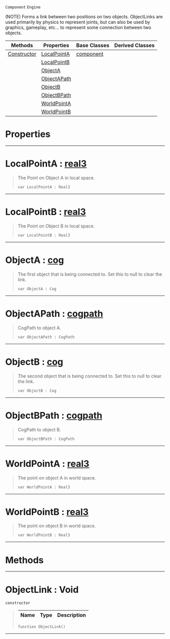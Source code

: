  `Component` `Engine`



(NOTE) Forms a link between two positions on two objects. ObjectLinks are used primarily by physics to represent joints, but can also be used by graphics, gameplay, etc... to represent some connection between two objects.

|Methods|Properties|Base Classes|Derived Classes|
|---|---|---|---|
|[ Constructor](https://github.com/PlasmaEngine/PlasmaDocs/tree/master/docs/C%2B%2B/code_reference/class_reference/objectlink.markdown#objectlink-void)|[ LocalPointA](https://github.com/PlasmaEngine/PlasmaDocs/tree/master/docs/C%2B%2B/code_reference/class_reference/objectlink.markdown#localpointa-plasma-engine)|[component](https://github.com/PlasmaEngine/PlasmaDocs/tree/master/docs/C%2B%2B/code_reference/class_reference/component.markdown)| |
| |[ LocalPointB](https://github.com/PlasmaEngine/PlasmaDocs/tree/master/docs/C%2B%2B/code_reference/class_reference/objectlink.markdown#localpointb-plasma-engine)| | |
| |[ ObjectA](https://github.com/PlasmaEngine/PlasmaDocs/tree/master/docs/C%2B%2B/code_reference/class_reference/objectlink.markdown#objecta-plasma-engine-docu)| | |
| |[ ObjectAPath](https://github.com/PlasmaEngine/PlasmaDocs/tree/master/docs/C%2B%2B/code_reference/class_reference/objectlink.markdown#objectapath-plasma-engine)| | |
| |[ ObjectB](https://github.com/PlasmaEngine/PlasmaDocs/tree/master/docs/C%2B%2B/code_reference/class_reference/objectlink.markdown#objectb-plasma-engine-docu)| | |
| |[ ObjectBPath](https://github.com/PlasmaEngine/PlasmaDocs/tree/master/docs/C%2B%2B/code_reference/class_reference/objectlink.markdown#objectbpath-plasma-engine)| | |
| |[ WorldPointA](https://github.com/PlasmaEngine/PlasmaDocs/tree/master/docs/C%2B%2B/code_reference/class_reference/objectlink.markdown#worldpointa-plasma-engine)| | |
| |[ WorldPointB](https://github.com/PlasmaEngine/PlasmaDocs/tree/master/docs/C%2B%2B/code_reference/class_reference/objectlink.markdown#worldpointb-plasma-engine)| | |


 #  Properties


---  
 #  LocalPointA : [real3](https://github.com/PlasmaEngine/PlasmaDocs/tree/master/docs/C%2B%2B/code_reference/lightning_base_types/real3.markdown)

> The Point on Object A in local space.
> ``` lang=cpp, name=Lightning
> var LocalPointA : Real3


---  
 #  LocalPointB : [real3](https://github.com/PlasmaEngine/PlasmaDocs/tree/master/docs/C%2B%2B/code_reference/lightning_base_types/real3.markdown)

> The Point on Object B in local space.
> ``` lang=cpp, name=Lightning
> var LocalPointB : Real3


---  
 #  ObjectA : [cog](https://github.com/PlasmaEngine/PlasmaDocs/tree/master/docs/C%2B%2B/code_reference/class_reference/cog.markdown)

> The first object that is being connected to. Set this to null to clear the link.
> ``` lang=cpp, name=Lightning
> var ObjectA : Cog


---  
 #  ObjectAPath : [cogpath](https://github.com/PlasmaEngine/PlasmaDocs/tree/master/docs/C%2B%2B/code_reference/class_reference/cogpath.markdown)

> CogPath to object A.
> ``` lang=cpp, name=Lightning
> var ObjectAPath : CogPath


---  
 #  ObjectB : [cog](https://github.com/PlasmaEngine/PlasmaDocs/tree/master/docs/C%2B%2B/code_reference/class_reference/cog.markdown)

> The second object that is being connected to. Set this to null to clear the link.
> ``` lang=cpp, name=Lightning
> var ObjectB : Cog


---  
 #  ObjectBPath : [cogpath](https://github.com/PlasmaEngine/PlasmaDocs/tree/master/docs/C%2B%2B/code_reference/class_reference/cogpath.markdown)

> CogPath to object B.
> ``` lang=cpp, name=Lightning
> var ObjectBPath : CogPath


---  
 #  WorldPointA : [real3](https://github.com/PlasmaEngine/PlasmaDocs/tree/master/docs/C%2B%2B/code_reference/lightning_base_types/real3.markdown)

> The point on object A in world space.
> ``` lang=cpp, name=Lightning
> var WorldPointA : Real3


---  
 #  WorldPointB : [real3](https://github.com/PlasmaEngine/PlasmaDocs/tree/master/docs/C%2B%2B/code_reference/lightning_base_types/real3.markdown)

> The point on object B in world space.
> ``` lang=cpp, name=Lightning
> var WorldPointB : Real3


---  
 #  Methods


---  
 #  ObjectLink : Void

 `constructor`

> 
> |Name|Type|Description|
> |---|---|---|
> ``` lang=cpp, name=Lightning
> function ObjectLink()
> ``` 


---  
 

 